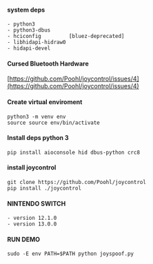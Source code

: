 #### system deps

~~~
- python3
- python3-dbus
- hciconfig         [bluez-deprecated]
- libhidapi-hidraw0
- hidapi-devel
~~~

#### Cursed Bluetooth Hardware

[https://github.com/Poohl/joycontrol/issues/4](https://github.com/Poohl/joycontrol/issues/4)

#### Create virtual enviroment

~~~
python3 -m venv env
source source env/bin/activate
~~~

#### Install deps python 3

~~~
pip install aioconsole hid dbus-python crc8
~~~

#### install joycontrol

~~~
git clone https://github.com/Poohl/joycontrol
pip install ./joycontrol
~~~

#### NINTENDO SWITCH

~~~
- version 12.1.0
- version 13.0.0
~~~

#### RUN DEMO

~~~
sudo -E env PATH=$PATH python joyspoof.py
~~~
